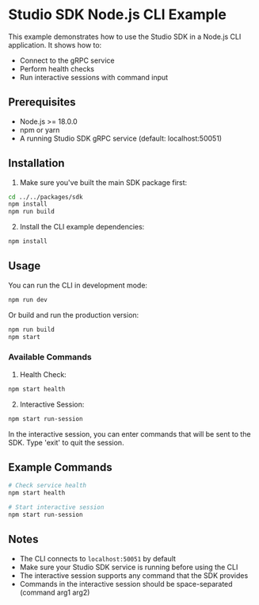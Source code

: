 # Studio SDK Node.js CLI Example

This example demonstrates how to use the Studio SDK in a Node.js CLI application. It shows how to:
- Connect to the gRPC service
- Perform health checks
- Run interactive sessions with command input

## Prerequisites

- Node.js >= 18.0.0
- npm or yarn
- A running Studio SDK gRPC service (default: localhost:50051)

## Installation

1. Make sure you've built the main SDK package first:
```bash
cd ../../packages/sdk
npm install
npm run build
```

2. Install the CLI example dependencies:
```bash
npm install
```

## Usage

You can run the CLI in development mode:
```bash
npm run dev
```

Or build and run the production version:
```bash
npm run build
npm start
```

### Available Commands

1. Health Check:
```bash
npm start health
```

2. Interactive Session:
```bash
npm start run-session
```

In the interactive session, you can enter commands that will be sent to the SDK. Type 'exit' to quit the session.

## Example Commands

```bash
# Check service health
npm start health

# Start interactive session
npm start run-session
```

## Notes

- The CLI connects to `localhost:50051` by default
- Make sure your Studio SDK service is running before using the CLI
- The interactive session supports any command that the SDK provides
- Commands in the interactive session should be space-separated (command arg1 arg2) 